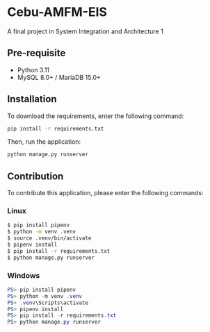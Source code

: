 # Cebu-AMFM-EIS

A final project in System Integration and Architecture 1

## Pre-requisite

- Python 3.11
- MySQL 8.0+ / MariaDB 15.0+

## Installation

To download the requirements, enter the following command:

```bash
pip install -r requirements.txt
```
Then, run the application:

```bash
python manage.py runserver
```

## Contribution

To contribute this application, please enter the following commands:

### Linux
```bash
$ pip install pipenv
$ python -m venv .venv
$ source .venv/bin/activate
$ pipenv install
$ pip install -r requirements.txt
$ python manage.py runserver
```

### Windows
```powershell
PS> pip install pipenv
PS> python -m venv .venv
PS> .venv\Scripts\activate
PS> pipenv install
PS> pip install -r requirements.txt
PS> python manage.py runserver
```
